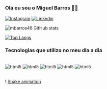 
### Olá eu sou o Miguel Barros 🖐🏻

[![Instagram](https://img.shields.io/badge/Instagram-E4405F?style=for-the-badge&logo=instagram&logoColor=white)](https://instragram.com/m_barros46)
[![Linkedin](https://img.shields.io/badge/LinkedIn-0077B5?style=for-the-badge&logo=linkedin&logoColor=white)](https://linkedin.com/miguelbarrosramos)

![mbarros46 GitHub stats](https://github-readme-stats.vercel.app/api?username=mbarros46&show_icons=true&theme=dracula)

[![Top Langs](https://github-readme-stats.vercel.app/api/top-langs/?username=mbarros46)](https://github.com/anuraghazra/github-readme-stats)

### Tecnologias que utilizo no meu dia a dia

<div style="display: inline_block"><br/>
    <img align="center" alt="html5" src="https://img.shields.io/badge/HTML5-E34F26?style=for-the-badge&logo=html5&logoColor=white" />
    <img align="center" alt="html5" src="https://img.shields.io/badge/CSS-239120?&style=for-the-badge&logo=css3&logoColor=white" />
    <img align="center" alt="html5" src="https://img.shields.io/badge/JavaScript-323330?style=for-the-badge&logo=javascript&logoColor=F7DF1E" />
    <img align="center" alt="html5" src="https://img.shields.io/badge/Java-ED8B00?style=for-the-badge&logo=openjdk&logoColor=white" />
    <img align="center" alt="html5" src="https://img.shields.io/badge/Python-3776AB?style=for-the-badge&logo=python&logoColor=white" />
</div><br/>

! [Snake animation](https://github.com/mbarros46/mbarros46/blob/output/github-contribution-grid-snake.svg)

